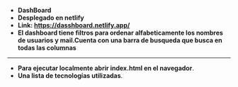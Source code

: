 - **DashBoard**
- **Desplegado en netlify**
- **Link: https://dasshboard.netlify.app/**
- **El dashboard tiene filtros para ordenar alfabeticamente los nombres de usuarios y mail.Cuenta con una barra de busqueda que busca   en todas las columnas**

---
- **Para ejecutar localmente abrir index.html en el navegador**.
- **Una lista de tecnologías utilizadas**.